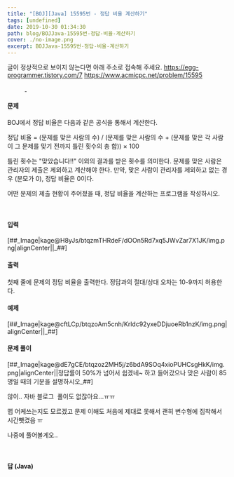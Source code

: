 ```yaml
---
title: "[BOJ][Java] 15595번 - 정답 비율 계산하기"
tags: [undefined]
date: 2019-10-30 01:34:30
path: blog/BOJJava-15595번-정답-비율-계산하기
cover: ./no-image.png
excerpt: BOJJava-15595번-정답-비율-계산하기
---
```

글이 정상적으로 보이지 않는다면 아래 주소로 접속해 주세요.
https://egg-programmer.tistory.com/7
<https://www.acmicpc.net/problem/15595>

<figure contenteditable="false" data-ke-type="opengraph" data-og-description="첫째 줄에 어떤 문제의 총 제출 횟수 N(1 ≤ N ≤ 200,000)이 주어진다. 둘째 줄부터 N개의 줄에 각 제출의 정보가 제출 번호 순서대로 주어진다. 제출 정보는 총 7가지가 공백 하나로&nbsp;구분되어져 있으며, 다음과 같은 순서로 주어진다. 채점 번호: 1보다 크거나 같고, 8,000,000보다 작거나 같은 정수.&nbsp;채점 번호는 제출 순서이며, 두 개의 제출 정보가 같은 채점 번호를 갖는 경우는 없다. 유저 아이디: 길이가 20이하인 문자열, 알파벳 소" data-og-host="www.acmicpc.net" data-og-image="https://scrap.kakaocdn.net/dn/b87WUk/hyDszRi13L/2O8nbKgAZAQuQasj1vAXhk/img.png?width=1200&amp;height=630&amp;face=0_0_1200_630" data-og-source-url="https://www.acmicpc.net/problem/15595" data-og-title="15595번: 정답 비율 계산하기" data-og-type="website" data-og-url="https://www.acmicpc.net/problem/15595" id="og_1572355834965"><a data-source-url="https://www.acmicpc.net/problem/15595" href="https://www.acmicpc.net/problem/15595" rel="noopener" target="_blank">
<div class="og-image" style="background-image: url('https://scrap.kakaocdn.net/dn/b87WUk/hyDszRi13L/2O8nbKgAZAQuQasj1vAXhk/img.png?width=1200&amp;height=630&amp;face=0_0_1200_630');">&nbsp;</div>
</a></figure>

<h4 data-ke-size="size20">문제</h4>

BOJ에서 정답 비율은 다음과 같은 공식을 통해서 계산한다.

정답 비율 = (문제를 맞은 사람의 수) / (문제를 맞은 사람의 수 + (문제를 맞은 각 사람이 그 문제를 맞기 전까지 틀린 횟수의 총 합)) × 100

틀린 횟수는 "맞았습니다!!" 이외의 결과를 받은 횟수를 의미한다. 문제를 맞은 사람은 관리자의 제출은 제외하고 계산해야 한다. 만약, 맞은 사람이 관리자를 제외하고 없는 경우 (분모가 0), 정답 비율은 0이다.

어떤 문제의 제출 현황이 주어졌을 때, 정답 비율을 계산하는 프로그램을 작성하시오.

&nbsp;

<h4 data-ke-size="size20">입력</h4>

\[\#\#\_Image|kage@H8yJs/btqzmTHRdeF/dOOn5Rd7xq5JWvZar7X1JK/img.png|alignCenter||\_\#\#\]

<h4 data-ke-size="size20">출력</h4>

첫째 줄에 문제의 정답 비율을 출력한다. 정답과의 절대/상대 오차는 10-9까지 허용한다.

<h4 data-ke-size="size20">예제</h4>

\[\#\#\_Image|kage@cftLCp/btqzoAm5cnh/Krldc92yxeDDjuoeRb1nzK/img.png|alignCenter||\_\#\#\]

<h4 data-ke-size="size20">문제 풀이</h4>

\[\#\#\_Image|kage@dE7gCE/btqzoz2MH5j/z6bdA9SOq4xioPUHCsgHkK/img.png|alignCenter||정답률이 50%가 넘어서 쉽겠네~ 하고 들어갔으나 맞은 사람이 85명일 때의 기분을 설명하시오\_\#\#\]

않이.. 자바 블로그&nbsp; 풀이도 없잖아요...ㅠㅠ

맵 어케쓰는지도 모르겠고 문제 이해도 처음에 제대로 못해서 괜히 변수형에 집착해서 시간뺏겼음 ㅠ

나중에 풀어볼게오..

&nbsp;

<h4 data-ke-size="size20">답 (Java)</h4>

<script src="https://gist.github.com/choisohyun/c2bfd9de98f33bf43998ef24ddbcd1aa.js"></script>

&nbsp;
&nbsp;